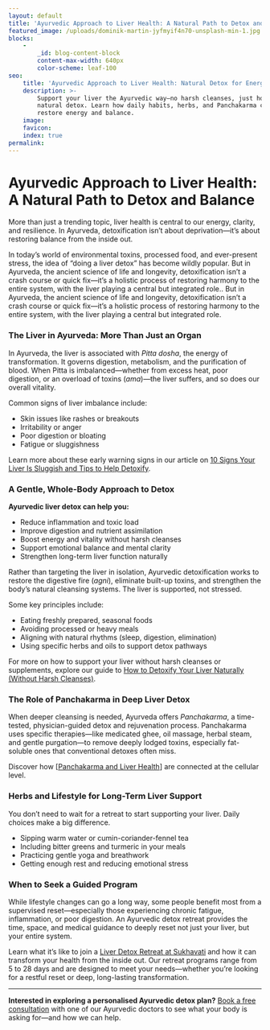 ```yaml
---
layout: default
title: 'Ayurvedic Approach to Liver Health: A Natural Path to Detox and Balance'
featured_image: /uploads/dominik-martin-jyfmyif4n70-unsplash-min-1.jpg
blocks:
    -
        _id: blog-content-block
        content-max-width: 640px
        color-scheme: leaf-100
seo:
    title: 'Ayurvedic Approach to Liver Health: Natural Detox for Energy and Balance'
    description: >-
        Support your liver the Ayurvedic way—no harsh cleanses, just holistic,
        natural detox. Learn how daily habits, herbs, and Panchakarma can
        restore energy and balance.
    image:
    favicon:
    index: true
permalink:
---
```

# Ayurvedic Approach to Liver Health: A Natural Path to Detox and Balance

More than just a trending topic, liver health is central to our energy, clarity, and resilience. In Ayurveda, detoxification isn’t about deprivation—it’s about restoring balance from the inside out.

In today’s world of environmental toxins, processed food, and ever-present stress, the idea of “doing a liver detox” has become wildly popular. But in Ayurveda, the ancient science of life and longevity, detoxification isn’t a crash course or quick fix—it’s a holistic process of restoring harmony to the entire system, with the liver playing a central but integrated role.. But in Ayurveda, the ancient science of life and longevity, detoxification isn’t a crash course or quick fix—it’s a holistic process of restoring harmony to the entire system, with the liver playing a central but integrated role.

### The Liver in Ayurveda: More Than Just an Organ

In Ayurveda, the liver is associated with *Pitta dosha*, the energy of transformation. It governs digestion, metabolism, and the purification of blood. When Pitta is imbalanced—whether from excess heat, poor digestion, or an overload of toxins (*ama*)—the liver suffers, and so does our overall vitality.

Common signs of liver imbalance include:

* Skin issues like rashes or breakouts
* Irritability or anger
* Poor digestion or bloating
* Fatigue or sluggishness

Learn more about these early warning signs in our article on [10 Signs Your Liver Is Sluggish and Tips to Help Detoxify](/10-signs-your-liver-is-sluggish-and-tips-to-help-detoxify).

### A Gentle, Whole-Body Approach to Detox

**Ayurvedic liver detox can help you:**

* Reduce inflammation and toxic load
* Improve digestion and nutrient assimilation
* Boost energy and vitality without harsh cleanses
* Support emotional balance and mental clarity
* Strengthen long-term liver function naturally

Rather than targeting the liver in isolation, Ayurvedic detoxification works to restore the digestive fire (*agni*), eliminate built-up toxins, and strengthen the body’s natural cleansing systems. The liver is supported, not stressed.

Some key principles include:

* Eating freshly prepared, seasonal foods
* Avoiding processed or heavy meals
* Aligning with natural rhythms (sleep, digestion, elimination)
* Using specific herbs and oils to support detox pathways

For more on how to support your liver without harsh cleanses or supplements, explore our guide to [How to Detoxify Your Liver Naturally (Without Harsh Cleanses)](/how-to-detoxify-your-liver-naturally-without-supplements-or-cleanses).

### The Role of Panchakarma in Deep Liver Detox

When deeper cleansing is needed, Ayurveda offers *Panchakarma*, a time-tested, physician-guided detox and rejuvenation process. Panchakarma uses specific therapies—like medicated ghee, oil massage, herbal steam, and gentle purgation—to remove deeply lodged toxins, especially fat-soluble ones that conventional detoxes often miss.

Discover how \[[Panchakarma and Liver Health](/panchakarma-and-liver-health-detox-at-a-deep-cellular-level)\] are connected at the cellular level.

### Herbs and Lifestyle for Long-Term Liver Support

You don’t need to wait for a retreat to start supporting your liver. Daily choices make a big difference.

* Sipping warm water or cumin-coriander-fennel tea
* Including bitter greens and turmeric in your meals
* Practicing gentle yoga and breathwork
* Getting enough rest and reducing emotional stress

### When to Seek a Guided Program

While lifestyle changes can go a long way, some people benefit most from a supervised reset—especially those experiencing chronic fatigue, inflammation, or poor digestion. An Ayurvedic detox retreat provides the time, space, and medical guidance to deeply reset not just your liver, but your entire system.

Learn what it’s like to join a [Liver Detox Retreat at Sukhavati](/what-to-expect-from-a-liver-detox-retreat-at-sukhavati) and how it can transform your health from the inside out. Our retreat programs range from 5 to 28 days and are designed to meet your needs—whether you’re looking for a restful reset or deep, long-lasting transformation.

---

**Interested in exploring a personalised Ayurvedic detox plan?** [Book a free consultation](/contact.html) with one of our Ayurvedic doctors to see what your body is asking for—and how we can help.